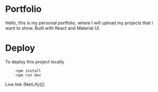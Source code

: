 # Portfolio
Hello, this is my personal portfolio, where I will upload my projects that I want to show.
Built with React and Material UI.

# Deploy
To deploy this project locally
```DOS
    -npm install
    -npm run dev
```
Live link (NetLify)[]